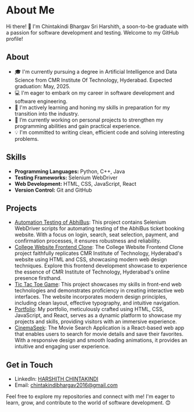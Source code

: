 # About Me

Hi there! 👋 I'm Chintakindi Bhargav Sri Harshith, a soon-to-be graduate with a passion for software development and testing. Welcome to my GitHub profile!


## About

- 🎓 I'm currently pursuing a degree in Artificial Intelligence and Data Science from CMR Institute Of Technology, Hyderabad. Expected graduation: May, 2025.
- 💻 I'm eager to embark on my career in software development and software engineering.
- 🌱 I'm actively learning and honing my skills in preparation for my transition into the industry.
- 🔭 I’m currently working on personal projects to strengthen my programming abilities and gain practical experience.
- 💡 I'm committed to writing clean, efficient code and solving interesting problems.


## Skills

- **Programming Languages:** Python, C++, Java
- **Testing Frameworks:** Selenium WebDriver
- **Web Development:** HTML, CSS, JavaScript, React
- **Version Control:** Git and GitHub


## Projects

- [Automation Testing of AbhiBus](https://github.com/harshith1817/AbhiBusAutomation): This project contains Selenium WebDriver scripts for automating testing of the AbhiBus ticket booking website. With a focus on login, search, seat selection, payment, and confirmation processes, it ensures robustness and reliability.
- [College Website Frontend Clone](https://github.com/harshith1817/CMRITHYD_CLONE): The College Website Frontend Clone project faithfully replicates CMR Institute of Technology, Hyderabad's website using HTML and CSS, showcasing modern web design techniques. Explore this frontend development showcase to experience the essence of CMR Institute of Technology, Hyderabad's online presence firsthand.
- [Tic Tac Toe Game](https://github.com/harshith1817/TicTacToe): This project showcases my skills in front-end web technologies and demonstrates proficiency in creating interactive web interfaces. The website incorporates modern design principles, including clean layout, effective typography, and intuitive navigation.
- [Portfolio](https://chbsh.vercel.app/): My portfolio, meticulously crafted using HTML, CSS, JavaScript, and React, serves as a dynamic platform to showcase my projects and skills, providing visitors with an immersive experience.
- [CinemaSeek](https://cinema-seek.vercel.app/): The Movie Search Application is a React-based web app that enables users to search for movie details and save their favorites. With a responsive design and smooth loading animations, it provides an intuitive and engaging user experience.


## Get in Touch

- LinkedIn: [HARSHITH CHINTAKINDI](https://www.linkedin.com/in/harshith-chintakindi-7583821b3/)
- Email: [chintakindibhargav2016@gmail.com](mailto:chintakindibhargav2016@gmail.com)

Feel free to explore my repositories and connect with me! I'm eager to learn, grow, and contribute to the world of software development. 😊
